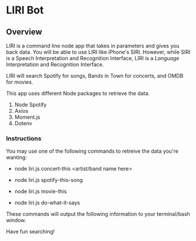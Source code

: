 # LIRI Bot

## Overview

LIRI is a command line node app that takes in parameters and gives you back data.
You will be able to use LIRI like iPhone's SIRI. However, while SIRI is a Speech Interpretation and Recognition Interface, LIRI is a _Language_ Interpretation and Recognition Interface.

LIRI will search Spotify for songs, Bands in Town for concerts, and OMDB for movies.

This app uses different Node packages to retrieve the data.
1. Node Spotify
2. Axios
3. Moment.js
4. Dotenv 

### Instructions

You may use one of the following commands to retreive the data you're wanting:

   * node liri.js concert-this <artist/band name here>

   * node liri.js spotify-this-song <song name here>

   * node liri.js movie-this <movie name here>

   * node liri.js do-what-it-says

These commands will output the following information to your terminal/bash window.

Have fun searching!


